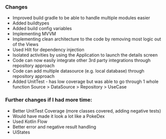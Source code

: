 ### Changes

- Improved build gradle to be able to handle multiple modules easier
- Added buildtypes
- Added build config variables
- Implementing MVVM
- Implementing clean architecture to the code by removing most logic out of the Views
- Used Hilt for dependency injection
- Isolated activities by using the Application to launch the details screen
- Code can now easily integrate other 3rd party integrations through repository approach
- Code can add multiple datasource (e.g. local database) through repository approach
- Added UnitTest - has low coverage but was able to go through 1 whole function Source > DataSource > Repository > UseCase

### Further changes if I had more time:

- Better UnitTest Coverage (more classes covered, adding negative tests)
- Would have made it look a lot like a PokeDex
- Used Kotlin Flow
- Better error and negative result handling
- UiStates